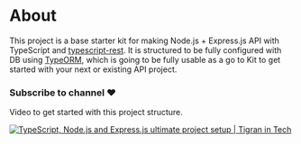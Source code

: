 # About

This project is a base starter kit for making Node.js + Express.js API with TypeScript and [typescript-rest](https://github.com/thiagobustamante/typescript-rest).
It is structured to be fully configured with DB using [TypeORM](https://github.com/typeorm/typeorm), which is going to be fully usable as a go to Kit to get started with your
next or existing API project.

### Subscribe to channel ❤️

Video to get started with this project structure.

[![TypeScript, Node.js and Express.js ultimate project setup | Tigran in Tech](https://i.imgur.com/DrzBlQs.png)](https://www.youtube.com/watch?v=kvSN8vAwx0k)
